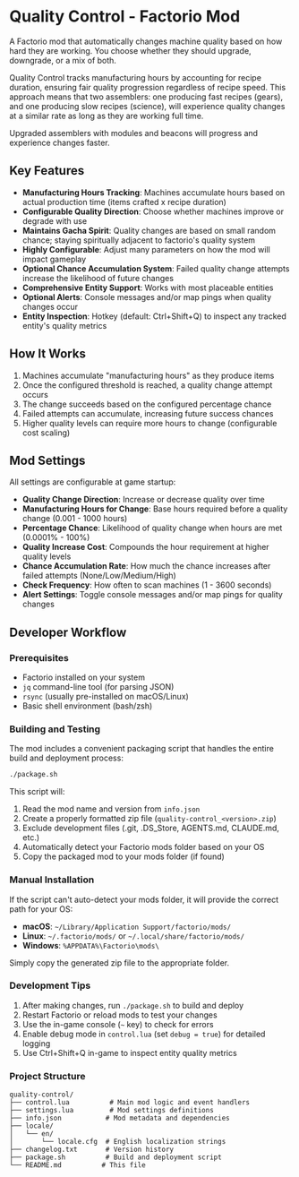 # Quality Control - Factorio Mod

A Factorio mod that automatically changes machine quality based on how hard they are working. You choose whether they should upgrade, downgrade, or a mix of both.

Quality Control tracks manufacturing hours by accounting for recipe duration, ensuring fair quality progression regardless of recipe speed. This approach means that two assemblers: one producing fast recipes (gears), and one producing slow recipes (science), will experience quality changes at a similar rate as long as they are working full time.

Upgraded assemblers with modules and beacons will progress and experience changes faster.

## Key Features

- **Manufacturing Hours Tracking**: Machines accumulate hours based on actual production time (items crafted x recipe duration)
- **Configurable Quality Direction**: Choose whether machines improve or degrade with use
- **Maintains Gacha Spirit**: Quality changes are based on small random chance; staying spiritually adjacent to factorio's quality system
- **Highly Configurable**: Adjust many parameters on how the mod will impact gameplay
- **Optional Chance Accumulation System**: Failed quality change attempts increase the likelihood of future changes
- **Comprehensive Entity Support**: Works with most placeable entities
- **Optional Alerts**: Console messages and/or map pings when quality changes occur
- **Entity Inspection**: Hotkey (default: Ctrl+Shift+Q) to inspect any tracked entity's quality metrics

## How It Works

1. Machines accumulate "manufacturing hours" as they produce items
2. Once the configured threshold is reached, a quality change attempt occurs
3. The change succeeds based on the configured percentage chance
4. Failed attempts can accumulate, increasing future success chances
5. Higher quality levels can require more hours to change (configurable cost scaling)

## Mod Settings

All settings are configurable at game startup:

- **Quality Change Direction**: Increase or decrease quality over time
- **Manufacturing Hours for Change**: Base hours required before a quality change (0.001 - 1000 hours)
- **Percentage Chance**: Likelihood of quality change when hours are met (0.0001% - 100%)
- **Quality Increase Cost**: Compounds the hour requirement at higher quality levels
- **Chance Accumulation Rate**: How much the chance increases after failed attempts (None/Low/Medium/High)
- **Check Frequency**: How often to scan machines (1 - 3600 seconds)
- **Alert Settings**: Toggle console messages and/or map pings for quality changes

## Developer Workflow

### Prerequisites

- Factorio installed on your system
- `jq` command-line tool (for parsing JSON)
- `rsync` (usually pre-installed on macOS/Linux)
- Basic shell environment (bash/zsh)

### Building and Testing

The mod includes a convenient packaging script that handles the entire build and deployment process:

```bash
./package.sh
```

This script will:
1. Read the mod name and version from `info.json`
2. Create a properly formatted zip file (`quality-control_<version>.zip`)
3. Exclude development files (.git, .DS_Store, AGENTS.md, CLAUDE.md, etc.)
4. Automatically detect your Factorio mods folder based on your OS
5. Copy the packaged mod to your mods folder (if found)

### Manual Installation

If the script can't auto-detect your mods folder, it will provide the correct path for your OS:
- **macOS**: `~/Library/Application Support/factorio/mods/`
- **Linux**: `~/.factorio/mods/` or `~/.local/share/factorio/mods/`
- **Windows**: `%APPDATA%\Factorio\mods\`

Simply copy the generated zip file to the appropriate folder.

### Development Tips

1. After making changes, run `./package.sh` to build and deploy
2. Restart Factorio or reload mods to test your changes
3. Use the in-game console (`~` key) to check for errors
4. Enable debug mode in `control.lua` (set `debug = true`) for detailed logging
5. Use Ctrl+Shift+Q in-game to inspect entity quality metrics

### Project Structure

```
quality-control/
├── control.lua          # Main mod logic and event handlers
├── settings.lua         # Mod settings definitions
├── info.json           # Mod metadata and dependencies
├── locale/
│   └── en/
│       └── locale.cfg  # English localization strings
├── changelog.txt       # Version history
├── package.sh          # Build and deployment script
└── README.md          # This file
```


